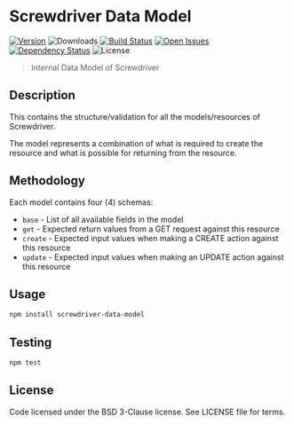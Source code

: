 # Screwdriver Data Model
[![Version][npm-image]][npm-url] ![Downloads][downloads-image] [![Build Status][wercker-image]][wercker-url] [![Open Issues][issues-image]][issues-url] [![Dependency Status][daviddm-image]][daviddm-url] ![License][license-image]

> Internal Data Model of Screwdriver

## Description

This contains the structure/validation for all the models/resources of Screwdriver.

The model represents a combination of what is required to create the resource and what is possible
for returning from the resource.

## Methodology

Each model contains four (4) schemas:
 - `base` - List of all available fields in the model
 - `get` - Expected return values from a GET request against this resource
 - `create` - Expected input values when making a CREATE action against this resource
 - `update` - Expected input values when making an UPDATE action against this resource

## Usage

```bash
npm install screwdriver-data-model
```

## Testing

```bash
npm test
```

## License

Code licensed under the BSD 3-Clause license. See LICENSE file for terms.

[npm-image]: https://img.shields.io/npm/v/screwdriver-data-model.svg
[npm-url]: https://npmjs.org/package/screwdriver-data-model
[downloads-image]: https://img.shields.io/npm/dt/screwdriver-data-model.svg
[license-image]: https://img.shields.io/npm/l/screwdriver-data-model.svg
[issues-image]: https://img.shields.io/github/issues/screwdriver-cd/data-model.svg
[issues-url]: https://github.com/screwdriver-cd/data-model/issues
[wercker-image]: https://app.wercker.com/status/f64078e61aa4a03bceba2a35abfdead1
[wercker-url]: https://app.wercker.com/project/bykey/f64078e61aa4a03bceba2a35abfdead1
[daviddm-image]: https://david-dm.org/screwdriver-cd/data-model.svg?theme=shields.io
[daviddm-url]: https://david-dm.org/screwdriver-cd/data-model
